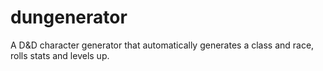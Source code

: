 # dungenerator
A D&amp;D character generator that automatically generates a class and race, rolls stats and levels up.
